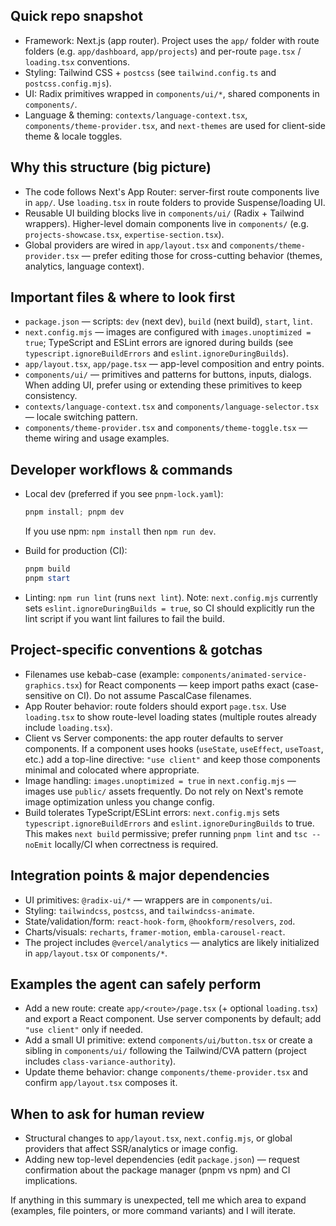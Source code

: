 ## Quick repo snapshot

- Framework: Next.js (app router). Project uses the `app/` folder with route folders (e.g. `app/dashboard`, `app/projects`) and per-route `page.tsx` / `loading.tsx` conventions.
- Styling: Tailwind CSS + `postcss` (see `tailwind.config.ts` and `postcss.config.mjs`).
- UI: Radix primitives wrapped in `components/ui/*`, shared components in `components/`.
- Language & theming: `contexts/language-context.tsx`, `components/theme-provider.tsx`, and `next-themes` are used for client-side theme & locale toggles.

## Why this structure (big picture)

- The code follows Next's App Router: server-first route components live in `app/`. Use `loading.tsx` in route folders to provide Suspense/loading UI.
- Reusable UI building blocks live in `components/ui/` (Radix + Tailwind wrappers). Higher-level domain components live in `components/` (e.g. `projects-showcase.tsx`, `expertise-section.tsx`).
- Global providers are wired in `app/layout.tsx` and `components/theme-provider.tsx` — prefer editing those for cross-cutting behavior (themes, analytics, language context).

## Important files & where to look first

- `package.json` — scripts: `dev` (next dev), `build` (next build), `start`, `lint`.
- `next.config.mjs` — images are configured with `images.unoptimized = true`; TypeScript and ESLint errors are ignored during builds (see `typescript.ignoreBuildErrors` and `eslint.ignoreDuringBuilds`).
- `app/layout.tsx`, `app/page.tsx` — app-level composition and entry points.
- `components/ui/` — primitives and patterns for buttons, inputs, dialogs. When adding UI, prefer using or extending these primitives to keep consistency.
- `contexts/language-context.tsx` and `components/language-selector.tsx` — locale switching pattern.
- `components/theme-provider.tsx` and `components/theme-toggle.tsx` — theme wiring and usage examples.

## Developer workflows & commands

- Local dev (preferred if you see `pnpm-lock.yaml`):

  ```powershell
  pnpm install; pnpm dev
  ```

  If you use npm: `npm install` then `npm run dev`.

- Build for production (CI):

  ```powershell
  pnpm build
  pnpm start
  ```

- Linting: `npm run lint` (runs `next lint`). Note: `next.config.mjs` currently sets `eslint.ignoreDuringBuilds = true`, so CI should explicitly run the lint script if you want lint failures to fail the build.

## Project-specific conventions & gotchas

- Filenames use kebab-case (example: `components/animated-service-graphics.tsx`) for React components — keep import paths exact (case-sensitive on CI). Do not assume PascalCase filenames.
- App Router behavior: route folders should export `page.tsx`. Use `loading.tsx` to show route-level loading states (multiple routes already include `loading.tsx`).
- Client vs Server components: the app router defaults to server components. If a component uses hooks (`useState`, `useEffect`, `useToast`, etc.) add a top-line directive: `"use client"` and keep those components minimal and colocated where appropriate.
- Image handling: `images.unoptimized = true` in `next.config.mjs` — images use `public/` assets frequently. Do not rely on Next's remote image optimization unless you change config.
- Build tolerates TypeScript/ESLint errors: `next.config.mjs` sets `typescript.ignoreBuildErrors` and `eslint.ignoreDuringBuilds` to true. This makes `next build` permissive; prefer running `pnpm lint` and `tsc --noEmit` locally/CI when correctness is required.

## Integration points & major dependencies

- UI primitives: `@radix-ui/*` — wrappers are in `components/ui`.
- Styling: `tailwindcss`, `postcss`, and `tailwindcss-animate`.
- State/validation/form: `react-hook-form`, `@hookform/resolvers`, `zod`.
- Charts/visuals: `recharts`, `framer-motion`, `embla-carousel-react`.
- The project includes `@vercel/analytics` — analytics are likely initialized in `app/layout.tsx` or `components/*`.

## Examples the agent can safely perform

- Add a new route: create `app/<route>/page.tsx` (+ optional `loading.tsx`) and export a React component. Use server components by default; add `"use client"` only if needed.
- Add a small UI primitive: extend `components/ui/button.tsx` or create a sibling in `components/ui/` following the Tailwind/CVA pattern (project includes `class-variance-authority`).
- Update theme behavior: change `components/theme-provider.tsx` and confirm `app/layout.tsx` composes it.

## When to ask for human review

- Structural changes to `app/layout.tsx`, `next.config.mjs`, or global providers that affect SSR/analytics or image config.
- Adding new top-level dependencies (edit `package.json`) — request confirmation about the package manager (pnpm vs npm) and CI implications.

If anything in this summary is unexpected, tell me which area to expand (examples, file pointers, or more command variants) and I will iterate.
